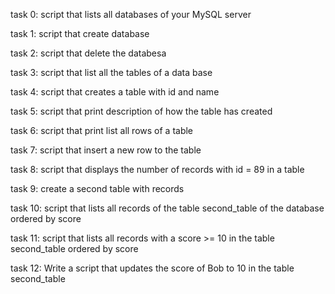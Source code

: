 task 0: script that lists all databases of your MySQL server

task 1: script that create database

task 2: script that delete the databesa

task 3: script that list all the tables of a data base

task 4: script that creates a table with id and name

task 5: script that print description of how the table has created

task 6: script that print list all rows of a table

task 7: script that insert a new row to the table

task 8: script that displays the number of records with id = 89 in a table

task 9: create a second table with records

task 10: script that lists all records of the table second_table of the database ordered by score

task 11: script that lists all records with a score >= 10 in the table second_table ordered by score

task 12: Write a script that updates the score of Bob to 10 in the table second_table